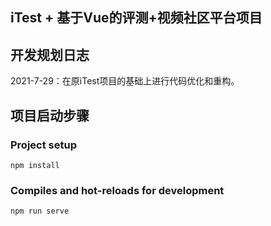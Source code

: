 
iTest + 
基于Vue的评测+视频社区平台项目
----------------------------

## 开发规划日志

2021-7-29：在原iTest项目的基础上进行代码优化和重构。


## 项目启动步骤
### Project setup
```
npm install
```

### Compiles and hot-reloads for development
```
npm run serve
```


